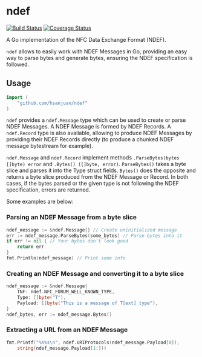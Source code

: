 ndef
====

[![Build Status](https://travis-ci.org/hsanjuan/ndef.svg?branch=master)](https://travis-ci.org/hsanjuan/ndef) [![Coverage Status](https://coveralls.io/repos/github/hsanjuan/ndef/badge.svg?branch=master)](https://coveralls.io/github/hsanjuan/ndef?branch=master)

A Go implementation of the NFC Data Exchange Format (NDEF).

`ndef` allows to easily work with NDEF Messages in Go, providing an easy way to parse bytes and generate bytes, ensuring the NDEF specification is followed.

Usage
-----

```go
import (
	"github.com/hsanjuan/ndef"
)
```

`ndef` provides a `ndef.Message` type which can be used to create or parse NDEF Messages. A NDEF Message is formed by NDEF Records. A `ndef.Record` type is also available, allowing to produce NDEF Messages by providing their NDEF Records directly (to produce a chunked NDEF message bytestream for example).

`ndef.Message` and `ndef.Record` implement methods `.ParseBytes(bytes []byte) error` and `.Bytes() ([]byte, error)`. `ParseBytes()` takes a byte slice and parses it into the Type struct fields. `Bytes()` does the opposite and returns a byte slice produced from the NDEF Message or Record. In both cases, if the bytes parsed or the given type is not following the NDEF specification, errors are returned.

Some examples are below:

### Parsing an NDEF Message from a byte slice

```go
ndef_message := &ndef.Message{} // Create uninitialized message
err := ndef_message.ParseBytes(some_bytes) // Parse bytes into it
if err != nil { // Your bytes don't look good
    return err
}
fmt.Println(ndef_message) // Print some info
```

### Creating an NDEF Message and converting it to a byte slice

```go
ndef_message := &ndef.Message{
    TNF: ndef.NFC_FORUM_WELL_KNOWN_TYPE,
    Type: []byte("T"),
    Payload: []byte("This is a message of T[ext] type"),
}
ndef_bytes, err := ndef_message.Bytes()
```

### Extracting a URL from an NDEF Message

```go
fmt.Printf("%s%s\n", ndef.URIProtocols(ndef_message.Payload[0]),
    string(ndef_message.Payload[1:]))
```
